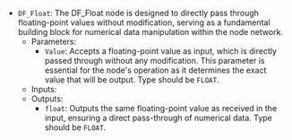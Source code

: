 - `DF_Float`: The DF_Float node is designed to directly pass through floating-point values without modification, serving as a fundamental building block for numerical data manipulation within the node network.
    - Parameters:
        - `Value`: Accepts a floating-point value as input, which is directly passed through without any modification. This parameter is essential for the node's operation as it determines the exact value that will be output. Type should be `FLOAT`.
    - Inputs:
    - Outputs:
        - `float`: Outputs the same floating-point value as received in the input, ensuring a direct pass-through of numerical data. Type should be `FLOAT`.

